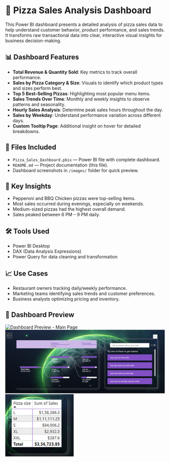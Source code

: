 # 🍕 Pizza Sales Analysis Dashboard

This Power BI dashboard presents a detailed analysis of pizza sales data to help understand customer behavior, product performance, and sales trends. It transforms raw transactional data into clear, interactive visual insights for business decision-making.

## 📊 Dashboard Features

- **Total Revenue & Quantity Sold**: Key metrics to track overall performance.
- **Sales by Pizza Category & Size**: Visuals to identify which product types and sizes perform best.
- **Top 5 Best-Selling Pizzas**: Highlighting most popular menu items.
- **Sales Trends Over Time**: Monthly and weekly insights to observe patterns and seasonality.
- **Hourly Sales Analysis**: Determine peak sales hours throughout the day.
- **Sales by Weekday**: Understand performance variation across different days.
- **Custom Tooltip Page**: Additional insight on hover for detailed breakdowns.

## 📁 Files Included

- `Pizza_Sales_Dashboard.pbix` — Power BI file with complete dashboard.
- `README.md` — Project documentation (this file).
- Dashboard screenshots in `/images/` folder for quick preview.

## 📌 Key Insights

- Pepperoni and BBQ Chicken pizzas were top-selling items.
- Most sales occurred during evenings, especially on weekends.
- Medium-sized pizzas had the highest overall demand.
- Sales peaked between 6 PM – 9 PM daily.

## 🛠️ Tools Used

- Power BI Desktop
- DAX (Data Analysis Expressions)
- Power Query for data cleaning and transformation

## 📈 Use Cases

- Restaurant owners tracking daily/weekly performance.
- Marketing teams identifying sales trends and customer preferences.
- Business analysts optimizing pricing and inventory.



## 📸 Dashboard Preview

![Dashboard Preview - Main Page]([images/pizza_dashboard_main.png](https://github.com/viranch08/Pizza_sales_analysis/blob/main/Pizza%20Sales%20Analysis.png))
![Dashboard Preview - Tooltip](https://github.com/viranch08/Pizza_sales_analysis/blob/main/Detailed%20View.png)
![Dashboard Preview - Detailed View](https://github.com/viranch08/Pizza_sales_analysis/blob/main/Tool%20Tip.png)


